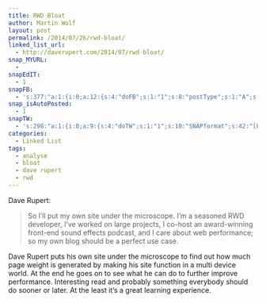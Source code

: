 ```yaml
---
title: RWD Bloat
author: Martin Wolf
layout: post
permalink: /2014/07/26/rwd-bloat/
linked_list_url:
  - http://daverupert.com/2014/07/rwd-bloat/
snap_MYURL:
  - 
snapEdIT:
  - 1
snapFB:
  - 's:377:"a:1:{i:0;a:12:{s:4:"doFB";s:1:"1";s:8:"postType";s:1:"A";s:10:"AttachPost";s:1:"2";s:10:"SNAPformat";s:35:"New post on MartinWolf.org: %TITLE%";s:9:"isAutoImg";s:1:"A";s:8:"imgToUse";s:0:"";s:9:"isAutoURL";s:1:"A";s:8:"urlToUse";s:0:"";s:11:"isPrePosted";s:1:"1";s:8:"isPosted";s:1:"1";s:4:"pgID";s:31:"711305895599362_739900789406539";s:5:"pDate";s:19:"2014-07-26 08:37:13";}}";'
snap_isAutoPosted:
  - 1
snapTW:
  - 's:298:"a:1:{i:0;a:9:{s:4:"doTW";s:1:"1";s:10:"SNAPformat";s:42:"[Linked] %TITLE%: %URL% //by @davatron5000";s:8:"attchImg";s:1:"0";s:9:"isAutoImg";s:1:"A";s:8:"imgToUse";s:0:"";s:11:"isPrePosted";s:1:"1";s:8:"isPosted";s:1:"1";s:4:"pgID";s:18:"492951764485021697";s:5:"pDate";s:19:"2014-07-26 08:37:13";}}";'
categories:
  - Linked List
tags:
  - analyse
  - bloat
  - dave rupert
  - rwd
---
```

<p class="linked-list-quote-author">
  Dave Rupert:
</p>

> So I’ll put my own site under the microscope. I’m a seasoned RWD developer, I’ve worked on large projects, I co-host an award-winning front-end sound effects podcast, and I care about web performance; so my own blog should be a perfect use case.

Dave Rupert puts his own site under the microscope to find out how much page weight is generated by making his site function in a multi device world. At the end he goes on to see what he can do to further improve performance. Interesting read and probably something everybody should do sooner or later. At the least it&#8217;s a great learning experience.